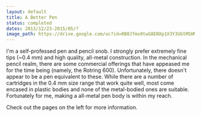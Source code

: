 ```yaml
---
layout: default
title: A Better Pen
status: completed
dates: 2013/12/23-2015/05/?
image_path: https://drive.google.com/uc?id=0B0Jfms0twG8ENXp1X3Y3UGtMSHM
---
```


I'm a self-professed pen and pencil snob. I strongly prefer extremely fine tips
(~0.4 mm) and high quality, all-metal construction. In the mechanical pencil
realm, there are some commercial offerings that have appeased me for the time
being (namely, the Rotring 600). Unfortunately, there doesn't appear to be a
pen equivalent to these. While there are a number of cartridges in the 0.4 mm
size range that work quite well, most come encased in plastic bodies and none
of the metal-bodied ones are suitable. Fortunately for me, making a all-metal
pen body is within my reach.

Check out the pages on the left for more information.
